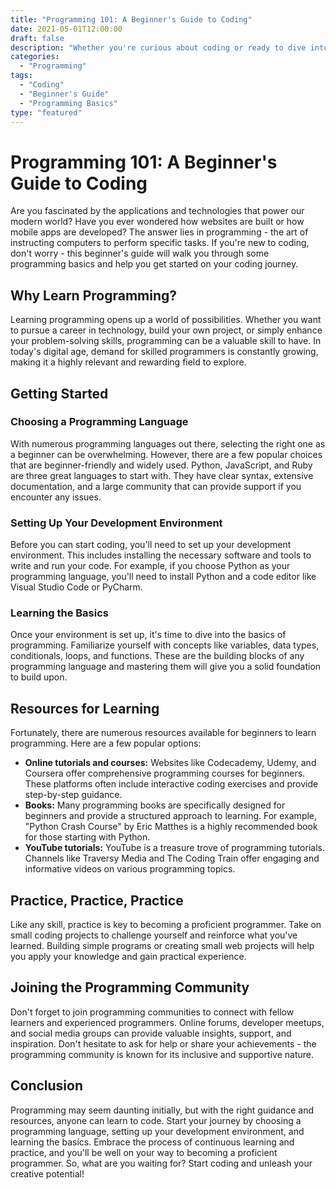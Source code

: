 ```yaml
---
title: "Programming 101: A Beginner's Guide to Coding"
date: 2021-05-01T12:00:00
draft: false
description: "Whether you're curious about coding or ready to dive into the world of programming, this beginner's guide will provide you with a solid foundation to get started."
categories:
  - "Programming"
tags:
  - "Coding"
  - "Beginner's Guide"
  - "Programming Basics"
type: "featured"
---
```


# Programming 101: A Beginner's Guide to Coding

Are you fascinated by the applications and technologies that power our modern world? Have you ever wondered how websites are built or how mobile apps are developed? The answer lies in programming - the art of instructing computers to perform specific tasks. If you're new to coding, don't worry - this beginner's guide will walk you through some programming basics and help you get started on your coding journey.

## Why Learn Programming?

Learning programming opens up a world of possibilities. Whether you want to pursue a career in technology, build your own project, or simply enhance your problem-solving skills, programming can be a valuable skill to have. In today's digital age, demand for skilled programmers is constantly growing, making it a highly relevant and rewarding field to explore.

## Getting Started

### Choosing a Programming Language

With numerous programming languages out there, selecting the right one as a beginner can be overwhelming. However, there are a few popular choices that are beginner-friendly and widely used. Python, JavaScript, and Ruby are three great languages to start with. They have clear syntax, extensive documentation, and a large community that can provide support if you encounter any issues.

### Setting Up Your Development Environment

Before you can start coding, you'll need to set up your development environment. This includes installing the necessary software and tools to write and run your code. For example, if you choose Python as your programming language, you'll need to install Python and a code editor like Visual Studio Code or PyCharm.

### Learning the Basics

Once your environment is set up, it's time to dive into the basics of programming. Familiarize yourself with concepts like variables, data types, conditionals, loops, and functions. These are the building blocks of any programming language and mastering them will give you a solid foundation to build upon.

## Resources for Learning

Fortunately, there are numerous resources available for beginners to learn programming. Here are a few popular options:

- **Online tutorials and courses:** Websites like Codecademy, Udemy, and Coursera offer comprehensive programming courses for beginners. These platforms often include interactive coding exercises and provide step-by-step guidance.
- **Books:** Many programming books are specifically designed for beginners and provide a structured approach to learning. For example, "Python Crash Course" by Eric Matthes is a highly recommended book for those starting with Python.
- **YouTube tutorials:** YouTube is a treasure trove of programming tutorials. Channels like Traversy Media and The Coding Train offer engaging and informative videos on various programming topics.

## Practice, Practice, Practice

Like any skill, practice is key to becoming a proficient programmer. Take on small coding projects to challenge yourself and reinforce what you've learned. Building simple programs or creating small web projects will help you apply your knowledge and gain practical experience.

## Joining the Programming Community

Don't forget to join programming communities to connect with fellow learners and experienced programmers. Online forums, developer meetups, and social media groups can provide valuable insights, support, and inspiration. Don't hesitate to ask for help or share your achievements - the programming community is known for its inclusive and supportive nature.

## Conclusion

Programming may seem daunting initially, but with the right guidance and resources, anyone can learn to code. Start your journey by choosing a programming language, setting up your development environment, and learning the basics. Embrace the process of continuous learning and practice, and you'll be well on your way to becoming a proficient programmer. So, what are you waiting for? Start coding and unleash your creative potential!
